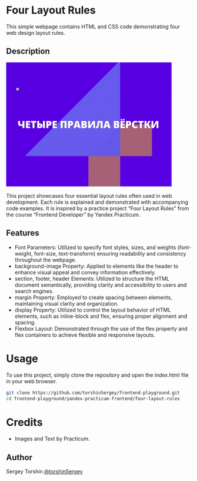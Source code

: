 # Four Layout Rules

This simple webpage contains HTML and CSS code demonstrating four web design layout rules.

## Description

![web page demo](./assets/demo.gif)

This project showcases four essential layout rules often used in web development. Each rule is explained and demonstrated with accompanying code examples. It is inspired by a practice project “Four Layout Rules” from the course “Frontend Developer” by Yandex Practicum.

## Features

- Font Parameters: Utilized to specify font styles, sizes, and weights (font-weight, font-size, text-transform) ensuring readability and consistency throughout the webpage.
- background-image Property: Applied to elements like the header to enhance visual appeal and convey information effectively.
- section, footer, header Elements: Utilized to structure the HTML document semantically, providing clarity and accessibility to users and search engines.
- margin Property: Employed to create spacing between elements, maintaining visual clarity and organization.
- display Property: Utilized to control the layout behavior of HTML elements, such as inline-block and flex, ensuring proper alignment and spacing.
- Flexbox Layout: Demonstrated through the use of the flex property and flex containers to achieve flexible and responsive layouts.

# Usage
To use this project, simply clone the repository and open the index.html file in your web browser.

```bash
git clone https://github.com/torshin5ergey/frontend-playground.git
cd frontend-playground/yandex-practicum-frontend/four-layout-rules
```

# Credits
- Images and Text by Practicum.

## Author

Sergey Torshin [@torshin5ergey](https://github.com/torshin5ergey)